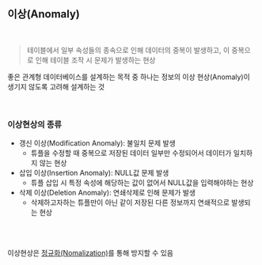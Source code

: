 ## 이상(Anomaly)  
<br>

> 테이블에서 일부 속성들의 종속으로 인해 데이터의 중복이 발생하고, 이 중복으로 인해 테이블 조작 시 문제가 발생하는 현상  <br/>
> 
좋은 관계형 데이터베이스를 설계하는 목적 중 하나는 정보의 이상 현상(Anomaly)이 생기지 않도록 고려해 설계하는 것

<br>  

  
### 이상현상의  종류   
- 갱신 이상(Modification Anomaly): 불일치 문제 발생
  - 튜플을 수정할 때 중복으로 저장된 데이터 일부만 수정되어서 데이터가 일치하지 않는 현상   
- 삽입 이상(Insertion Anomaly): NULL값 문제 발생    
  - 튜플 삽입 시 특정 속성에 해당하는 값이 없어서 NULL값을 입력해야하는 현상  
- 삭제 이상(Deletion Anomaly): 연쇄삭제로 인해 문제가 발생  
  - 삭제하고자하는 튜플만이 아닌 같이 저장된 다른 정보까지 연쇄적으로 발생되는 현상 
<br>
<br>

이상현상은 [정규화(Nomalization)](정규화(Nomalization).md)를 통해 방지할 수 있음